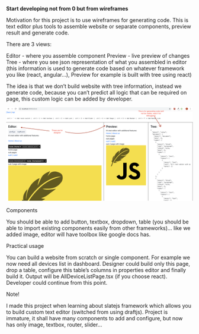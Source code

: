 **Start developing not from 0 but from wireframes**

Motivation for this project is to use wireframes for generating code. This is text editor plus tools to assemble website or separate components, preview result and generate code.

There are 3 views:

Editor - where you assemble component
Preview - live preview of changes
Tree - where you see json representation of what you assembled in editor (this information is used to generate code based on whatever framework you like (react, angular...), Preview for example is built with tree using react)

The idea is that we don’t build website with tree information, instead we generate code, because you can’t predict all logic that can be required on page, this custom logic can be added by developer.

![alt text](./docs/interface.png "Interface")

Components

You should be able to add button, textbox, dropdown, table (you should be able to import existing components easily from other frameworks)… like we added image, editor will have toolbox like google docs has.

Practical usage

You can build a website from scratch or single component. For example we now need all devices list in dashboard. Designer could build only this page, drop a table, configure this table’s columns in properties editor and finally build it. Output will be AllDeviceListPage.tsx (if you choose react). Developer could continue from this point.

Note!

I made this project when learning about slatejs framework which allows you to build custom text editor (switched from using draftjs). Project is immature, it shall have many components to add and configure, but now has only image, textbox, router, slider…
